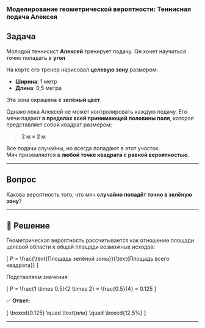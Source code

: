 ### Моделирование геометрической вероятности: Теннисная подача Алексея

## Задача

Молодой теннисист **Алексей** тренирует подачу. Он хочет научиться точно попадать в **угол**

На корте его тренер нарисовал **целевую зону** размером:

- **Ширина**: 1 метр  
- **Длина**: 0,5 метра  

Эта зона окрашена в **зелёный цвет**.

Однако пока Алексей не может контролировать каждую подачу. Его мячи падают **в пределах всей принимающей половины поля**, которая представляет собой квадрат размером:

> **2 м × 2 м**

Все подачи случайны, но всегда попадают в этот участок.  
Мяч приземляется в **любой точке квадрата с равной вероятностью**.

---

## Вопрос

Какова вероятность того, что мяч **случайно попадёт точно в зелёную зону**?

---

## 🧮 Решение

Геометрическая вероятность рассчитывается как отношение площади целевой области к общей площади возможных исходов:

\[
P = \frac{\text{Площадь зелёной зоны}}{\text{Площадь всего квадрата}}
\]

Подставляем значения:

\[
P = \frac{1 \times 0.5}{2 \times 2} = \frac{0.5}{4} = 0.125
\]

✅ **Ответ:**

\[
\boxed{0.125} \quad \text{или} \quad \boxed{12.5\%}
\]

---
